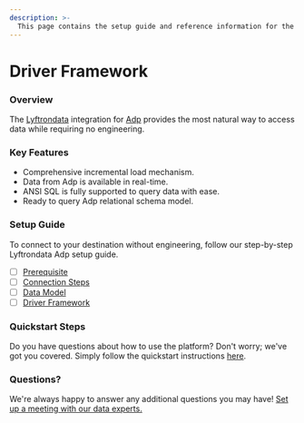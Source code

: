 ```yaml
---
description: >-
  This page contains the setup guide and reference information for the Adp source connector.
---
```


# Driver Framework

### Overview

The [Lyftrondata](https://www.lyftrondata.com/) integration for [Adp](None) provides the most natural way to access data while requiring no engineering.

### Key Features

* Comprehensive incremental load mechanism.
* Data from Adp is available in real-time.&#x20;
* ANSI SQL is fully supported to query data with ease.
* Ready to query Adp relational schema model.

### Setup Guide

To connect to your destination without engineering, follow our step-by-step Lyftrondata Adp setup guide.

* [ ] [Prerequisite](../prerequisite.md)
* [ ] [Connection Steps](../connection-steps.md)
* [ ] [Data Model](../data-model/erd.md)
* [ ] [Driver Framework](../driver-framework/)

### Quickstart Steps

Do you have questions about how to use the platform? Don't worry; we've got you covered. Simply follow the quickstart instructions [here](../driver-framework/README.md).

### Questions? <a href="#questions" id="questions"></a>

We're always happy to answer any additional questions you may have! [Set up a meeting with our data experts.](https://www.lyftrondata.com/book-a-meeting/)


